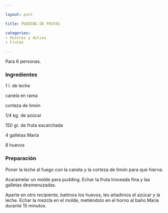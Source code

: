 ```yaml
---

layout: post

title: PUDDING DE FRUTAS

categories:
- Postres y dulces
- Frutas

---
```


Para 6 personas.

<h3>Ingredientes</h3>

1 l. de leche

canela en rama

corteza de limón

1/4 kg. de azúcar

150 gr. de fruta escarchada

4 galletas María

8 huevos

<h3>Preparación</h3>

Poner la leche al fuego con la canela y la corteza de limón para que hierva.

Acaramelar un molde para pudding. Echar la fruta troceada fina y las galletas desmenuzadas.

Aparte en otro recipiente, batimos los huevos, les añadimos el azúcar y la leche. Echar la mezcla en el molde, metiéndolo en el horno al baño María durante 15 minutos.